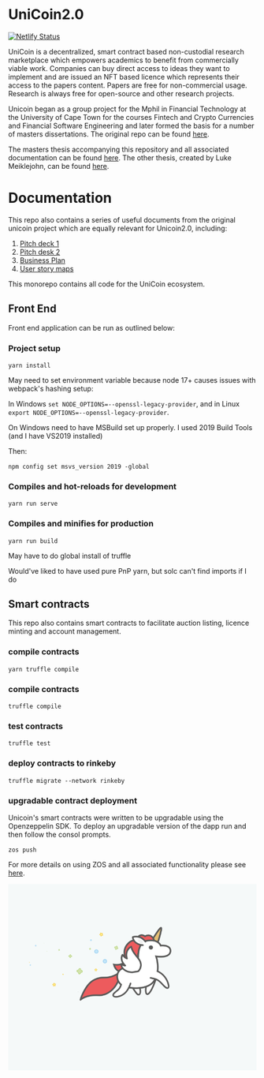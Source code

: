 # UniCoin2.0

[![Netlify Status](https://api.netlify.com/api/v1/badges/63c88402-22eb-4298-9a5b-0f661833414b/deploy-status)](https://app.netlify.com/sites/unicoin-dapp/deploys)

UniCoin is a decentralized, smart contract based non-custodial research marketplace which empowers academics to benefit from commercially viable work. Companies can buy direct access to ideas they want to implement and are issued an NFT based licence which represents their access to the papers content. Papers are free for non-commercial usage. Research is always free for open-source and other research projects.

Unicoin began as a group project for the Mphil in Financial Technology at the University of Cape Town for the courses Fintech and Crypto Currencies and Financial Software Engineering and later formed the basis for a number of masters dissertations. The original repo can be found [here](https://github.com/unicoinlicences/unicoindapp).

The masters thesis accompanying this repository and all associated documentation can be found [here](./Documentation/Thesis.pdf). The other thesis, created by Luke Meiklejohn, can be found [here](https://github.com/lukemeiklejohn/HowToAttributeCredit).


# Documentation
This repo also contains a series of useful documents from the original unicoin project which are equally relevant for Unicoin2.0, including:

1) [Pitch deck 1](https://docs.google.com/presentation/d/121boHtItNj7PwzCdGhnDnEfL1r_Td9rAW86ny1Dp914/edit?usp=sharing)
2) [Pitch desk 2](https://drive.google.com/file/d/1d-NUUu8NgdDsqG7XaDggYe0KmbHDtW7n/view?usp=sharing)
3) [Business Plan](https://docs.google.com/document/d/1iGCbeWvZtk4chdc_CnT9JuZWNwgtNJcFvyyo_UosyZA/edit?usp=sharing)
4) [User story maps](https://app.cardboardit.com/maps/guests/e25edd87044ecad844f3397589800b193c2d41c9492854e0d9d80f7212d20c8d)

This monorepo contains all code for the UniCoin ecosystem. 
## Front End
Front end application can be run as outlined below:

### Project setup
```
yarn install
```

May need to set environment variable because node 17+ causes issues with webpack's hashing setup:

In Windows `set NODE_OPTIONS=--openssl-legacy-provider`, and in Linux `export NODE_OPTIONS=--openssl-legacy-provider`.

On Windows need to have MSBuild set up properly. I used 2019 Build Tools (and I have VS2019 installed)

Then:
```
npm config set msvs_version 2019 -global
```

### Compiles and hot-reloads for development
```
yarn run serve
```

### Compiles and minifies for production
```
yarn run build
```

May have to do global install of truffle

Would've liked to have used pure PnP yarn, but solc can't find imports if I do

## Smart contracts
This repo also contains smart contracts to facilitate auction listing, licence minting and account management. 

### compile contracts
```
yarn truffle compile
```

### compile contracts
```
truffle compile
```

### test contracts
```
truffle test
```

### deploy contracts to rinkeby
```
truffle migrate --network rinkeby
```

### upgradable contract deployment
Unicoin's smart contracts were written to be upgradable using the Openzeppelin SDK. To deploy an upgradable version of the dapp run and then follow the consol prompts.
```
zos push
```

For more details on using ZOS and all associated functionality please see [here](https://github.com/OpenZeppelin/openzeppelin-sdk).



<img src="./src/assets/unicorn_running.gif">


